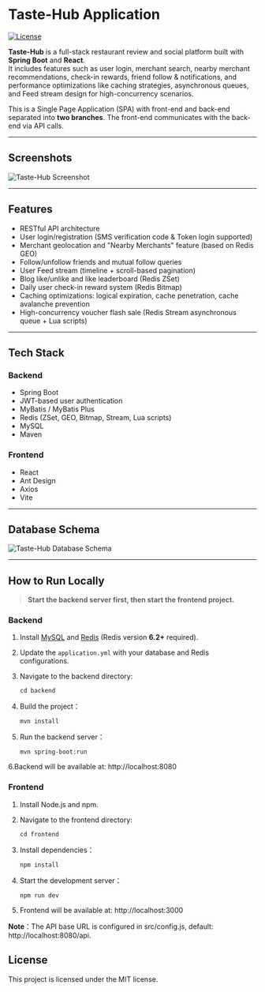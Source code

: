 # Taste-Hub Application
[![License](https://img.shields.io/badge/license-MIT-green)](./LICENSE)

**Taste-Hub** is a full-stack restaurant review and social platform built with **Spring Boot** and **React**.  
It includes features such as user login, merchant search, nearby merchant recommendations, check-in rewards, friend follow & notifications, and performance optimizations like caching strategies, asynchronous queues, and Feed stream design for high-concurrency scenarios.  

This is a Single Page Application (SPA) with front-end and back-end separated into **two branches**. The front-end communicates with the back-end via API calls.

---

## Screenshots
![Taste-Hub Screenshot](./images/tastehub-feed.png)

---

## Features
- RESTful API architecture  
- User login/registration (SMS verification code & Token login supported)  
- Merchant geolocation and "Nearby Merchants" feature (based on Redis GEO)  
- Follow/unfollow friends and mutual follow queries  
- User Feed stream (timeline + scroll-based pagination)  
- Blog like/unlike and like leaderboard (Redis ZSet)  
- Daily user check-in reward system (Redis Bitmap)  
- Caching optimizations: logical expiration, cache penetration, cache avalanche prevention  
- High-concurrency voucher flash sale (Redis Stream asynchronous queue + Lua scripts)  

---

## Tech Stack

### Backend
- Spring Boot  
- JWT-based user authentication  
- MyBatis / MyBatis Plus  
- Redis (ZSet, GEO, Bitmap, Stream, Lua scripts)  
- MySQL  
- Maven  

### Frontend
- React  
- Ant Design  
- Axios  
- Vite  

---

## Database Schema
![Taste-Hub Database Schema](./images/tastehub-db.png)

---

## How to Run Locally

> **Start the backend server first, then start the frontend project.**

### Backend

1. Install [MySQL](https://dev.mysql.com/downloads/) and [Redis](https://redis.io/download) (Redis version **6.2+** required).  
2. Update the `application.yml` with your database and Redis configurations.  
3. Navigate to the backend directory: 
    
    ```
    cd backend
    ```
4. Build the project：
    ```
    mvn install
    ```
5. Run the backend server：
  
    ```
    mvn spring-boot:run
    ```

6.Backend will be available at: http://localhost:8080

### Frontend
1. Install Node.js and npm.

2. Navigate to the frontend directory:
    ```
    cd frontend
    ```
3. Install dependencies：
    
    ```
    npm install
    ```

4. Start the development server：
    ```
    npm run dev
    ```
5. Frontend will be available at: http://localhost:3000

**Note**：The API base URL is configured in src/config.js, default: http://localhost:8080/api.

 ## License
This project is licensed under the MIT license.
